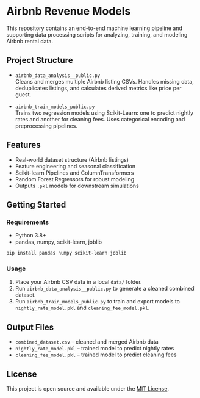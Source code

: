 # Airbnb Revenue Models

This repository contains an end-to-end machine learning pipeline and supporting data processing scripts for analyzing, training, and modeling Airbnb rental data.

## Project Structure

- `airbnb_data_analysis__public.py`  
  Cleans and merges multiple Airbnb listing CSVs. Handles missing data, deduplicates listings, and calculates derived metrics like price per guest.

- `airbnb_train_models_public.py`  
  Trains two regression models using Scikit-Learn: one to predict nightly rates and another for cleaning fees. Uses categorical encoding and preprocessing pipelines.

## Features

- Real-world dataset structure (Airbnb listings)
- Feature engineering and seasonal classification
- Scikit-learn Pipelines and ColumnTransformers
- Random Forest Regressors for robust modeling
- Outputs `.pkl` models for downstream simulations

## Getting Started

### Requirements

- Python 3.8+
- pandas, numpy, scikit-learn, joblib

```bash
pip install pandas numpy scikit-learn joblib
```

### Usage

1. Place your Airbnb CSV data in a local `data/` folder.
2. Run `airbnb_data_analysis__public.py` to generate a cleaned combined dataset.
3. Run `airbnb_train_models_public.py` to train and export models to `nightly_rate_model.pkl` and `cleaning_fee_model.pkl`.

## Output Files

- `combined_dataset.csv` – cleaned and merged Airbnb data
- `nightly_rate_model.pkl` – trained model to predict nightly rates
- `cleaning_fee_model.pkl` – trained model to predict cleaning fees

## License

This project is open source and available under the [MIT License](LICENSE).
